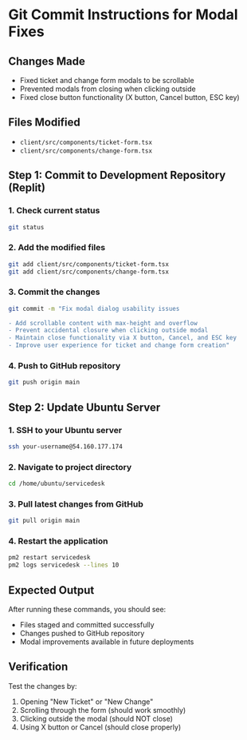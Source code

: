 # Git Commit Instructions for Modal Fixes

## Changes Made
- Fixed ticket and change form modals to be scrollable
- Prevented modals from closing when clicking outside
- Fixed close button functionality (X button, Cancel button, ESC key)

## Files Modified
- `client/src/components/ticket-form.tsx`
- `client/src/components/change-form.tsx`

## Step 1: Commit to Development Repository (Replit)

### 1. Check current status
```bash
git status
```

### 2. Add the modified files
```bash
git add client/src/components/ticket-form.tsx
git add client/src/components/change-form.tsx
```

### 3. Commit the changes
```bash
git commit -m "Fix modal dialog usability issues

- Add scrollable content with max-height and overflow
- Prevent accidental closure when clicking outside modal
- Maintain close functionality via X button, Cancel, and ESC key
- Improve user experience for ticket and change form creation"
```

### 4. Push to GitHub repository
```bash
git push origin main
```

## Step 2: Update Ubuntu Server

### 1. SSH to your Ubuntu server
```bash
ssh your-username@54.160.177.174
```

### 2. Navigate to project directory
```bash
cd /home/ubuntu/servicedesk
```

### 3. Pull latest changes from GitHub
```bash
git pull origin main
```

### 4. Restart the application
```bash
pm2 restart servicedesk
pm2 logs servicedesk --lines 10
```

## Expected Output
After running these commands, you should see:
- Files staged and committed successfully
- Changes pushed to GitHub repository
- Modal improvements available in future deployments

## Verification
Test the changes by:
1. Opening "New Ticket" or "New Change"
2. Scrolling through the form (should work smoothly)
3. Clicking outside the modal (should NOT close)
4. Using X button or Cancel (should close properly)